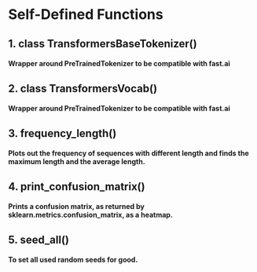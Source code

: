 # Self-Defined Functions
## 1. class TransformersBaseTokenizer()
#### Wrapper around PreTrainedTokenizer to be compatible with fast.ai
## 2. class TransformersVocab()
#### Wrapper around PreTrainedTokenizer to be compatible with fast.ai
## 3. frequency_length()
#### Plots out the frequency of sequences with different length and finds the maximum length and the average length.
## 4. print_confusion_matrix()
#### Prints a confusion matrix, as returned by sklearn.metrics.confusion_matrix, as a heatmap.
## 5. seed_all()
#### To set all used random seeds for good.
